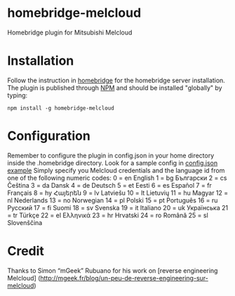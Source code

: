 # homebridge-melcloud
Homebridge plugin for Mitsubishi Melcloud

# Installation
Follow the instruction in [homebridge](https://www.npmjs.com/package/homebridge) for the homebridge server installation.
The plugin is published through [NPM](https://www.npmjs.com/package/homebridge-melcloud) and should be installed "globally" by typing:

    npm install -g homebridge-melcloud

# Configuration
Remember to configure the plugin in config.json in your home directory inside the .homebridge directory.
Look for a sample config in [config.json example](https://github.com/ilcato/homebridge-melcloud/blob/master/config.json)
Simply specify you Melcloud credentials and the language id from one of the following numeric codes:
0	=	en	English
1	=	bg	Български
2	=	cs	Čeština
3	=	da	Dansk
4	=	de	Deutsch
5	=	et	Eesti
6	=	es	Español
7	=	fr	Français
8	=	hy	Հայերեն
9	=	lv	Latviešu
10	=	lt	Lietuvių
11	=	hu	Magyar
12	=	nl	Nederlands
13	=	no	Norwegian
14	=	pl	Polski
15	=	pt	Português
16	=	ru	Русский
17	=	fi	Suomi
18	=	sv	Svenska
19	=	it	Italiano
20	=	uk	Українська
21	=	tr	Türkçe
22	=	el	Ελληνικά
23	=	hr	Hrvatski
24	=	ro	Română
25	=	sl	Slovenščina

# Credit
Thanks to Simon “mGeek” Rubuano for his work on [reverse engineering Melcloud] (http://mgeek.fr/blog/un-peu-de-reverse-engineering-sur-melcloud)


